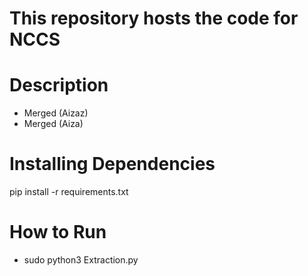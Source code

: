 # This repository hosts the code for NCCS
# Description
- Merged (Aizaz)
- Merged (Aiza)

# Installing Dependencies
pip install -r requirements.txt

# How to Run
- sudo python3 Extraction.py

